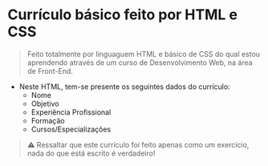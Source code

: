 # Currículo básico feito por HTML e CSS

> Feito totalmente por linguaguem HTML e básico de CSS do qual estou aprendendo através de um curso de Desenvolvimento Web, na área de Front-End.

+ Neste HTML, tem-se presente os seguintes dados do currículo:
  + Nome
  + Objetivo
  + Experiência Profissional
  + Formação
  + Cursos/Especializações
  
 > ⚠ Ressaltar que este currículo foi feito apenas como um exercício, nada do que está escrito é verdadeiro!
